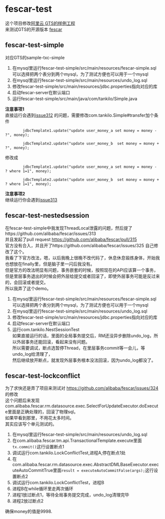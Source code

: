 # fescar-test
这个项目修改[阿里云 GTS的样例工程](https://help.aliyun.com/document_detail/57267.html)    
来测试GTS的开源版本 [fescar](https://github.com/alibaba/fescar)

## fescar-test-simple
对应GTS的sample-txc-simple  
1. 在mysql里运行fescar-test-simple/src/main/resources/fescar-simple.sql
可以选择把两个表分到两个mysql，为了测试方便也可以用于一个mysql
2. 在mysql里运行fescar-test-simple/src/main/resources/undo_log.sql
3. 修改fescar-test-simple/src/main/resources/jdbc.properties指向对应的库
4. 启动fescar-server在默认端口
5. 运行fescar-test-simple/src/main/java/com/tankilo/Simple.java

**注意事项1**      
直接运行会遇到[issue312](https://github.com/alibaba/fescar/issues/312) 的问题，需要修改com.tankilo.Simple#transfer加个条件
```
        jdbcTemplate1.update("update user_money_a set money = money - ?", money);
        
        jdbcTemplate2.update("update user_money_b  set money = money + ?", money);
```
修改成
```
        jdbcTemplate1.update("update user_money_a set money = money - ? where 1=1", money);
        
        jdbcTemplate2.update("update user_money_b  set money = money + ? where 1=1", money);
```
**注意事项2**     
继续运行你会遇到[issue313](https://github.com/alibaba/fescar/issues/313)
 
## fescar-test-nestedsession
在fescar-test-simple中我发现ThreadLocal泄露的问题，然后提了https://github.com/alibaba/fescar/issues/313    
并且发起了pull request https://github.com/alibaba/fescar/pull/315      
官方没有合入，并且开了https://github.com/alibaba/fescar/issues/325 自己修改了这个。   
我看了下官方改法，嗯，以后我晚上很晚不改代码了，休息休息锻炼身体，开始我也想放在finally里，但是脑子里一闪后我没有。     
但是官方的改法明显有问题，事务嵌套的时候，按照现在的API应该算一个事务，     
但是里层事务退出的时候会把外层给提交或者回滚了，即使外层事务可能是反过来的，会回滚或者提交。  
所以我弄了这个demo。      
  
1. 在mysql里运行fescar-test-simple/src/main/resources/fescar-simple.sql     
可以选择把两个表分到两个mysql，为了测试方便也可以用于一个mysql    
2. 在mysql里运行fescar-test-simple/src/main/resources/undo_log.sql     
3. 修改fescar-test-simple/src/main/resources/jdbc.properties指向对应的库    
4. 启动fescar-server在默认端口      
5. 运行com.tankilo.NestSessionTest    
如果直接运行的话，里面的全局事务提交后，RM还没异步删除undo_log，所以外层事务还能回滚，看起来没有问题。     
所以需要调试，断点选暂停Thread，在里层事务commit等一会儿，等undo_log给清理了，     
然后继续放开断点，就发现外层事务根本没法回滚，因为undo_log都没了。     

## fescar-test-lockconflict
为了求快还是弄了项目来测试对 https://github.com/alibaba/fescar/issues/324 的修改   
这个问题后来发现com.alibaba.fescar.rm.datasource.exec.SelectForUpdateExecutor.doExecute里面是正确处理的，回滚了物理sql。   
如果早看到那里，不用花太多时间。    
其实应该写个单元测试的。
 
1. 在mysql里运行fescar-test-simple/src/main/resources/undo_log.sql   
2. 在com.alibaba.fescar.tm.api.TransactionalTemplate.execute里面`tx.commit()`这行设置断点1    
3. 调试运行com.tankilo.LockConflictTest,进程A,停在断点1处   
4. 在com.alibaba.fescar.rm.datasource.exec.AbstractDMLBaseExecutor.executeAutoCommitTrue里面`result = executeAutoCommitFalse(args);`这行设置断点2   
5. 调试运行com.tankilo.LockConflictTest，进程B   
6. 进程B在while循环里走两次循环  
7. 进程1放过断点1，等待全局事务提交完成，undo_log清理完毕  
8. 进程2放过断点2

确保money的值是9998.   
